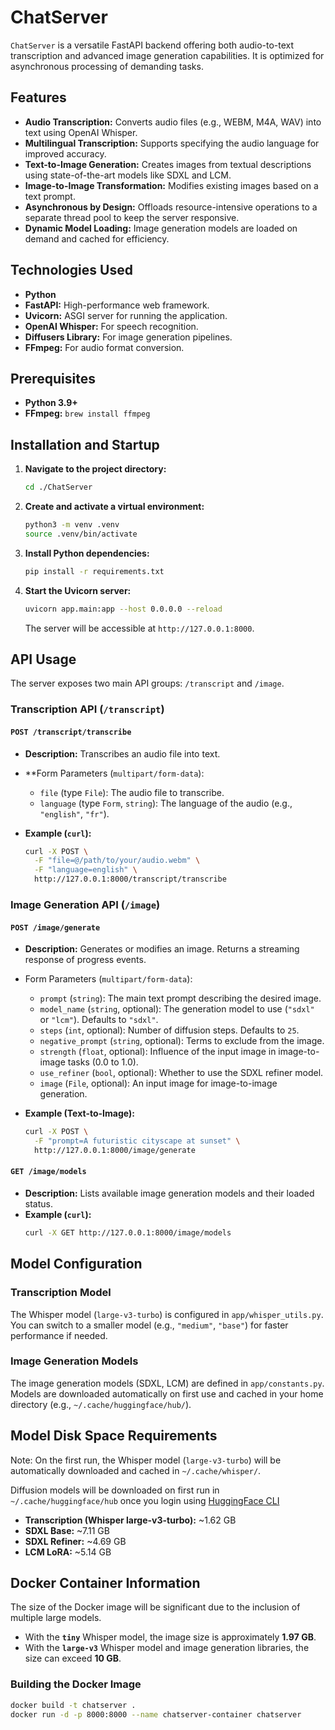 # ChatServer

`ChatServer` is a versatile FastAPI backend offering both audio-to-text transcription and advanced image generation capabilities. It is optimized for asynchronous processing of demanding tasks.

## Features

*   **Audio Transcription:** Converts audio files (e.g., WEBM, M4A, WAV) into text using OpenAI Whisper.
*   **Multilingual Transcription:** Supports specifying the audio language for improved accuracy.
*   **Text-to-Image Generation:** Creates images from textual descriptions using state-of-the-art models like SDXL and LCM.
*   **Image-to-Image Transformation:** Modifies existing images based on a text prompt.
*   **Asynchronous by Design:** Offloads resource-intensive operations to a separate thread pool to keep the server responsive.
*   **Dynamic Model Loading:** Image generation models are loaded on demand and cached for efficiency.

## Technologies Used

*   **Python**
*   **FastAPI:** High-performance web framework.
*   **Uvicorn:** ASGI server for running the application.
*   **OpenAI Whisper:** For speech recognition.
*   **Diffusers Library:** For image generation pipelines.
*   **FFmpeg:** For audio format conversion.

## Prerequisites

*   **Python 3.9+**
*   **FFmpeg:** `brew install ffmpeg`

## Installation and Startup

1.  **Navigate to the project directory:**
    ```bash
    cd ./ChatServer
    ```

2.  **Create and activate a virtual environment:**
    ```bash
    python3 -m venv .venv
    source .venv/bin/activate
    ```

3.  **Install Python dependencies:**
    ```bash
    pip install -r requirements.txt
    ```

4.  **Start the Uvicorn server:**
    ```bash
    uvicorn app.main:app --host 0.0.0.0 --reload
    ```
    The server will be accessible at `http://127.0.0.1:8000`.

## API Usage

The server exposes two main API groups: `/transcript` and `/image`.

### Transcription API (`/transcript`)

#### `POST /transcript/transcribe`

*   **Description:** Transcribes an audio file into text.
*   **Form Parameters (`multipart/form-data`):
    *   `file` (type `File`): The audio file to transcribe.
    *   `language` (type `Form`, `string`): The language of the audio (e.g., `"english"`, `"fr"`).

*   **Example (`curl`):**
    ```bash
    curl -X POST \
      -F "file=@/path/to/your/audio.webm" \
      -F "language=english" \
      http://127.0.0.1:8000/transcript/transcribe
    ```

### Image Generation API (`/image`)

#### `POST /image/generate`

*   **Description:** Generates or modifies an image. Returns a streaming response of progress events.
*   Form Parameters (`multipart/form-data`):
    *   `prompt` (`string`): The main text prompt describing the desired image.
    *   `model_name` (`string`, optional): The generation model to use (`"sdxl"` or `"lcm"`). Defaults to `"sdxl"`.
    *   `steps` (`int`, optional): Number of diffusion steps. Defaults to `25`.
    *   `negative_prompt` (`string`, optional): Terms to exclude from the image.
    *   `strength` (`float`, optional): Influence of the input image in image-to-image tasks (0.0 to 1.0).
    *   `use_refiner` (`bool`, optional): Whether to use the SDXL refiner model.
    *   `image` (`File`, optional): An input image for image-to-image generation.

*   **Example (Text-to-Image):**
    ```bash
    curl -X POST \
      -F "prompt=A futuristic cityscape at sunset" \
      http://127.0.0.1:8000/image/generate
    ```

#### `GET /image/models`

*   **Description:** Lists available image generation models and their loaded status.
*   **Example (`curl`):**
    ```bash
    curl -X GET http://127.0.0.1:8000/image/models
    ```

## Model Configuration

### Transcription Model

The Whisper model (`large-v3-turbo`) is configured in `app/whisper_utils.py`. You can switch to a smaller model (e.g., `"medium"`, `"base"`) for faster performance if needed.

### Image Generation Models

The image generation models (SDXL, LCM) are defined in `app/constants.py`. Models are downloaded automatically on first use and cached in your home directory (e.g., `~/.cache/huggingface/hub/`).

## Model Disk Space Requirements
Note: On the first run, the Whisper model (`large-v3-turbo`) will be automatically downloaded and cached in `~/.cache/whisper/`.

Diffusion models will be downloaded on first run in `~/.cache/huggingface/hub` once you login using [HuggingFace CLI](https://huggingface.co/docs/huggingface_hub/guides/cli)

*   **Transcription (Whisper large-v3-turbo):** ~1.62 GB
*   **SDXL Base:** ~7.11 GB
*   **SDXL Refiner:** ~4.69 GB
*   **LCM LoRA:** ~5.14 GB

## Docker Container Information

The size of the Docker image will be significant due to the inclusion of multiple large models.

*   With the **`tiny`** Whisper model, the image size is approximately **1.97 GB**.
*   With the **`large-v3`** Whisper model and image generation libraries, the size can exceed **10 GB**.

### Building the Docker Image

```bash
docker build -t chatserver .
docker run -d -p 8000:8000 --name chatserver-container chatserver
```